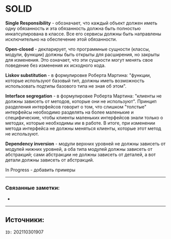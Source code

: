 # SOLID

**Single Responsibility** - обозначает, что каждый объект должен иметь одну обязанность и эта обязанность должна быть полностью инкапсулирована в классе. Все его сервисы должны быть направлены исключительно на обеспечение этой обязанности.

**Open-closed** - декларирует, что программные сущности (классы, модули, функции) должны быть открыты для расширения, но закрыты для изменения. Это означает, что эти сущности могут менять свое поведение без изменения их исходного кода.

**Liskov substitution**  - в формулировке Роберта Мартина: "функции, которые используют базовый тип, должны иметь возможность использовать подтипы базового типа не зная об этом".

**Interface segregation** - в формулировке Роберта Мартина: "клиенты не должны зависеть от методов, которые они не используют". Принцип разделения интерфейсов говорит о том, что слишком "толстые" интерфейсы необходимо разделять на более маленькие и специфические, чтобы клиенты маленьких интерфейсов знали только о методах, которые необходимы им в работе. В итоге, при изменении метода интерфейса не должны меняться клиенты, которые этот метод не используют.

**Dependency inversion** - модули верхних уровней не должны зависеть от модулей нижних уровней, а оба типа модулей должны зависеть от абстракций; сами абстракции не должны зависеть от деталей, а вот детали должны зависеть от абстракций.

In Progress - добавить примеры

---
### Связанные заметки:
- 

---
**Источники**: 
- 

`ID:` 202110301907